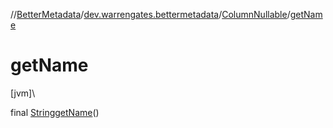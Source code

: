 //[BetterMetadata](../../../index.md)/[dev.warrengates.bettermetadata](../index.md)/[ColumnNullable](index.md)/[getName](get-name.md)

# getName

[jvm]\

final [String](https://docs.oracle.com/javase/8/docs/api/java/lang/String.html)[getName](get-name.md)()
